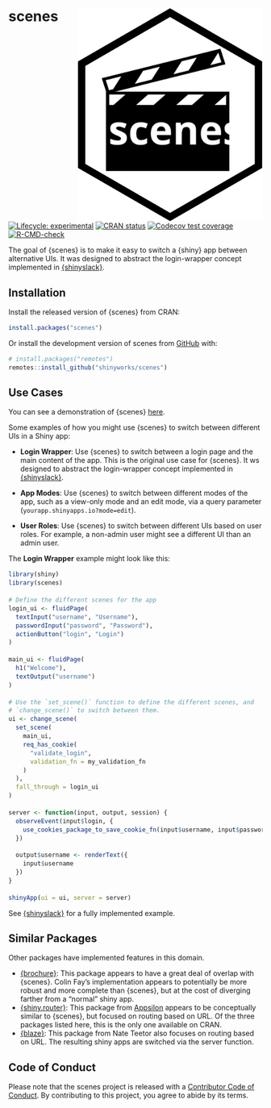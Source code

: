 
<!-- README.md is generated from README.Rmd. Please edit that file -->

# scenes <a href="https://shinyworks.github.io/scenes/"><img src="man/figures/logo.svg" align="right" height="424" /></a>

<!-- badges: start -->

[![Lifecycle:
experimental](https://img.shields.io/badge/lifecycle-experimental-orange.svg)](https://lifecycle.r-lib.org/articles/stages.html#experimental)
[![CRAN
status](https://www.r-pkg.org/badges/version/scenes)](https://CRAN.R-project.org/package=scenes)
[![Codecov test
coverage](https://codecov.io/gh/shinyworks/scenes/branch/main/graph/badge.svg)](https://app.codecov.io/gh/shinyworks/scenes?branch=main)
[![R-CMD-check](https://github.com/shinyworks/scenes/actions/workflows/R-CMD-check.yaml/badge.svg)](https://github.com/shinyworks/scenes/actions/workflows/R-CMD-check.yaml)
<!-- badges: end -->

The goal of {scenes} is to make it easy to switch a {shiny} app between
alternative UIs. It was designed to abstract the login-wrapper concept
implemented in [{shinyslack}](https://github.com/r4ds/shinyslack).

## Installation

Install the released version of {scenes} from CRAN:

``` r
install.packages("scenes")
```

Or install the development version of scenes from
[GitHub](https://github.com/) with:

``` r
# install.packages("remotes")
remotes::install_github("shinyworks/scenes")
```

## Use Cases

You can see a demonstration of {scenes}
[here](https://shinyworkscommunity.shinyapps.io/scenes/).

Some examples of how you might use {scenes} to switch between different
UIs in a Shiny app:

- **Login Wrapper**: Use {scenes} to switch between a login page and the
  main content of the app. This is the original use case for {scenes}.
  It ws designed to abstract the login-wrapper concept implemented in
  [{shinyslack}](https://github.com/r4ds/shinyslack).

- **App Modes**: Use {scenes} to switch between different modes of the
  app, such as a view-only mode and an edit mode, via a query parameter
  (`yourapp.shinyapps.io?mode=edit`).

- **User Roles**: Use {scenes} to switch between different UIs based on
  user roles. For example, a non-admin user might see a different UI
  than an admin user.

The **Login Wrapper** example might look like this:

``` r
library(shiny)
library(scenes)

# Define the different scenes for the app
login_ui <- fluidPage(
  textInput("username", "Username"),
  passwordInput("password", "Password"),
  actionButton("login", "Login")
)

main_ui <- fluidPage(
  h1("Welcome"),
  textOutput("username")
)

# Use the `set_scene()` function to define the different scenes, and
# `change_scene()` to switch between them.
ui <- change_scene(
  set_scene(
    main_ui,
    req_has_cookie(
      "validate_login",
      validation_fn = my_validation_fn
    )
  ),
  fall_through = login_ui
)

server <- function(input, output, session) {
  observeEvent(input$login, {
    use_cookies_package_to_save_cookie_fn(input$username, input$password)
  })

  output$username <- renderText({
    input$username
  })
}

shinyApp(ui = ui, server = server)
```

See [{shinyslack}](https://github.com/r4ds/shinyslack) for a fully
implemented example.

## Similar Packages

Other packages have implemented features in this domain.

- [{brochure}](https://github.com/ColinFay/brochure): This package
  appears to have a great deal of overlap with {scenes}. Colin Fay’s
  implementation appears to potentially be more robust and more complete
  than {scenes}, but at the cost of diverging farther from a “normal”
  shiny app.
- [{shiny.router}](https://appsilon.com/shiny-router-020/): This package
  from [Appsilon](https://appsilon.com) appears to be conceptually
  similar to {scenes}, but focused on routing based on URL. Of the three
  packages listed here, this is the only one available on CRAN.
- [{blaze}](https://github.com/nteetor/blaze): This package from Nate
  Teetor also focuses on routing based on URL. The resulting shiny apps
  are switched via the server function.

## Code of Conduct

Please note that the scenes project is released with a [Contributor Code
of
Conduct](https://contributor-covenant.org/version/2/1/CODE_OF_CONDUCT.html).
By contributing to this project, you agree to abide by its terms.
